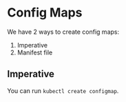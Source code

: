 # Config Maps

We have 2 ways to create config maps:

1. Imperative
2. Manifest file

## Imperative

You can run `kubectl create configmap`.
